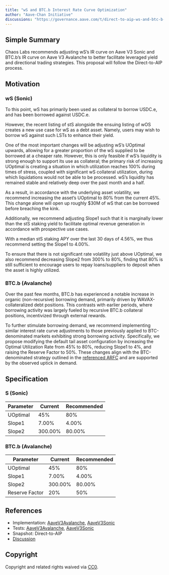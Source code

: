 ```yaml
---
title: "wS and BTC.b Interest Rate Curve Optimization"
author: "Aave-Chan Initiative"
discussions: "https://governance.aave.com/t/direct-to-aip-ws-and-btc-b-interest-rate-curve-optimization/21962"
---
```


## Simple Summary

Chaos Labs recommends adjusting wS’s IR curve on Aave V3 Sonic and BTC.b’s IR curve on Aave V3 Avalanche to better facilitate leveraged yield and directional trading strategies. This proposal will follow the Direct-to-AIP process.

## Motivation

### wS (Sonic)

To this point, wS has primarily been used as collateral to borrow USDC.e, and has been borrowed against USDC.e.

However, the recent listing of stS alongside the ensuing listing of wOS creates a new use case for wS as a debt asset. Namely, users may wish to borrow wS against such LSTs to enhance their yield.

One of the most important changes will be adjusting wS’s UOptimal upwards, allowing for a greater proportion of the wS supplied to be borrowed at a cheaper rate. However, this is only feasible if wS’s liquidity is strong enough to support its use as collateral; the primary risk of increasing UOptimal is creating a situation in which utilization reaches 100% during times of stress, coupled with significant wS collateral utilization, during which liquidations would not be able to be processed. wS’s liquidity has remained stable and relatively deep over the past month and a half.

As a result, in accordance with the underlying asset volatility, we recommend increasing the asset’s UOptimal to 80% from the current 45%. This change alone will open up roughly $30M of wS that can be borrowed before breaching the kink.

Additionally, we recommend adjusting Slope1 such that it is marginally lower than the stS staking yield to facilitate optimal revenue generation in accordance with prospective use cases.

With a median stS staking APY over the last 30 days of 4.56%, we thus recommend setting the Slope1 to 4.00%.

To ensure that there is not significant rate volatility just above UOptimal, we also recommend decreasing Slope2 from 300% to 80%, finding that 80% is still sufficient to encourage users to repay loans/suppliers to deposit when the asset is highly utilized.

### BTC.b (Avalanche)

Over the past few months, BTC.b has experienced a notable increase in organic (non-recursive) borrowing demand, primarily driven by WAVAX-collateralized debt positions. This contrasts with earlier periods, where borrowing activity was largely fueled by recursive BTC.b collateral positions, incentivized through external rewards.

To further stimulate borrowing demand, we recommend implementing similar interest rate curve adjustments to those previously applied to BTC-denominated markets exhibiting strong borrowing activity. Specifically, we propose modifying the default tail asset configuration by increasing the Optimal Utilization Rate from 45% to 80%, reducing Slope1 to 4%, and raising the Reserve Factor to 50%. These changes align with the BTC-denominated strategy outlined in the [referenced ARFC](https://governance.aave.com/t/arfc-chaos-labs-risk-parameter-updates-wbtc-reserve-factor-and-uoptimal-increase-10-25-24/19596) and are supported by the observed uptick in demand.

## Specification

### S (Sonic)

|Parameter|Current|Recommended|
| --- | --- | --- |
|UOptimal|45%|80%|
|Slope1|7.00%|4.00%|
|Slope2|300.00%|80.00%|

### BTC.b (Avalanche)

|Parameter|Current|Recommended|
| --- | --- | --- |
|UOptimal|45%|80%|
|Slope1|7.00%|4.00%|
|Slope2|300.00%|80.00%|
|Reserve Factor|20%|50%|

## References

- Implementation: [AaveV3Avalanche](https://github.com/bgd-labs/aave-proposals-v3/blob/main/src/20250617_Multi_WSAndBTCBInterestRateCurveOptimization/AaveV3Avalanche_WSAndBTCBInterestRateCurveOptimization_20250617.sol), [AaveV3Sonic](https://github.com/bgd-labs/aave-proposals-v3/blob/main/src/20250617_Multi_WSAndBTCBInterestRateCurveOptimization/AaveV3Sonic_WSAndBTCBInterestRateCurveOptimization_20250617.sol)
- Tests: [AaveV3Avalanche](https://github.com/bgd-labs/aave-proposals-v3/blob/main/src/20250617_Multi_WSAndBTCBInterestRateCurveOptimization/AaveV3Avalanche_WSAndBTCBInterestRateCurveOptimization_20250617.t.sol), [AaveV3Sonic](https://github.com/bgd-labs/aave-proposals-v3/blob/main/src/20250617_Multi_WSAndBTCBInterestRateCurveOptimization/AaveV3Sonic_WSAndBTCBInterestRateCurveOptimization_20250617.t.sol)
- Snapshot: Direct-to-AIP
- [Discussion](https://governance.aave.com/t/direct-to-aip-ws-and-btc-b-interest-rate-curve-optimization/21962)

## Copyright

Copyright and related rights waived via [CC0](https://creativecommons.org/publicdomain/zero/1.0/).
